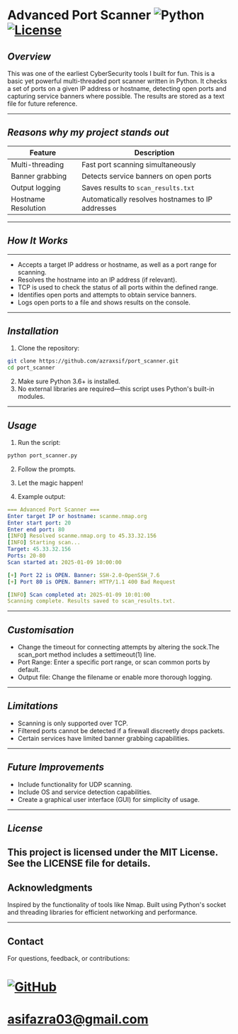 # Advanced Port Scanner ![Python](https://img.shields.io/badge/Python-3.9%2B-blue) [![License](https://img.shields.io/badge/License-MIT-green)](./LICENSE)
***Overview***
---
This was one of the earliest CyberSecurity tools I built for fun. This is a basic yet powerful multi-threaded port scanner written in Python. It checks a set of ports on a given IP address or hostname, detecting open ports and capturing service banners where possible. The results are stored as a text file for future reference. 

---
## *Reasons why my project stands out*
| Feature             | Description                                      |
|---------------------|--------------------------------------------------|
| Multi-threading     | Fast port scanning simultaneously                |
| Banner grabbing     | Detects service banners on open ports            |
| Output logging      | Saves results to `scan_results.txt`              |
| Hostname Resolution | Automatically resolves hostnames to IP addresses |

---
## *How It Works*
---
- Accepts a target IP address or hostname, as well as a port range for scanning.
- Resolves the hostname into an IP address (if relevant).
- TCP is used to check the status of all ports within the defined range.
- Identifies open ports and attempts to obtain service banners.
- Logs open ports to a file and shows results on the console.
---

## *Installation*
1. Clone the repository:
```bash
git clone https://github.com/azraxsif/port_scanner.git
cd port_scanner
```
2. Make sure Python 3.6+ is installed.
3. No external libraries are required—this script uses Python's built-in modules.
---

## *Usage*
1. Run the script:

```bash
python port_scanner.py
```

2. Follow the prompts.

3. Let the magic happen!

4. Example output:

```yaml
=== Advanced Port Scanner ===
Enter target IP or hostname: scanme.nmap.org
Enter start port: 20
Enter end port: 80
[INFO] Resolved scanme.nmap.org to 45.33.32.156
[INFO] Starting scan...
Target: 45.33.32.156
Ports: 20-80
Scan started at: 2025-01-09 10:00:00

[+] Port 22 is OPEN. Banner: SSH-2.0-OpenSSH_7.6
[+] Port 80 is OPEN. Banner: HTTP/1.1 400 Bad Request

[INFO] Scan completed at: 2025-01-09 10:01:00
Scanning complete. Results saved to scan_results.txt.

```
---
## *Customisation*
- Change the timeout for connecting attempts by altering the sock.The scan_port method includes a settimeout(1) line.
- Port Range: Enter a specific port range, or scan common ports by default.
- Output file: Change the filename or enable more thorough logging.
---
## *Limitations*
- Scanning is only supported over TCP.
- Filtered ports cannot be detected if a firewall discreetly drops packets.
- Certain services have limited banner grabbing capabilities.
---
## *Future Improvements*
- Include functionality for UDP scanning.
- Include OS and service detection capabilities.
- Create a graphical user interface (GUI) for simplicity of usage.
---
## *License*
This project is licensed under the MIT License. See the LICENSE file for details.
---
## Acknowledgments
Inspired by the functionality of tools like Nmap.
Built using Python's socket and threading libraries for efficient networking and performance.

---
## Contact
For questions, feedback, or contributions:
# [![GitHub](https://img.shields.io/badge/GitHub-azraxsif-pink)](https://github.com/azraxsif)
# [asifazra03@gmail.com](mailto:asifazra03@gmail.com) 





